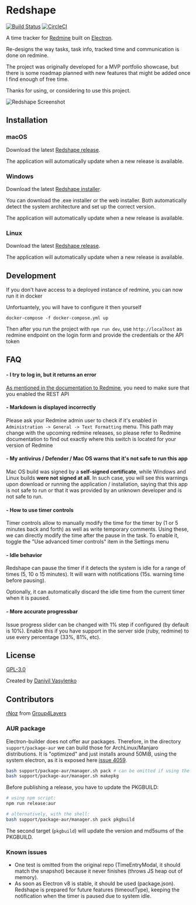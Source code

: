 # Redshape

[![Build Status](https://travis-ci.com/Spring3/redshape.svg?branch=master)](https://travis-ci.com/Spring3/redshape)
[![CircleCI](https://circleci.com/gh/Spring3/redshape/tree/master.svg?style=svg)](https://circleci.com/gh/Spring3/redshape/tree/master)

A time tracker for [Redmine](https://www.redmine.org) built on [Electron](https://github.com/electron/electron).

Re-designs the way tasks, task info, tracked time and communication is done on redmine.

The project was originally developed for a MVP portfolio showcase, but there is some roadmap planned with new features that might be added once I find enough of free time.

Thanks for using, or considering to use this project.

![Redshape Screenshot](https://user-images.githubusercontent.com/4171202/58926139-bbd6df00-8752-11e9-92bb-ddfdb5bce33d.png)

## Installation

### macOS

Download the latest [Redshape release](https://github.com/Spring3/redshape/releases/latest).

The application will automatically update when a new release is available.

### Windows

Download the latest [Redshape installer](https://github.com/Spring3/redshape/releases).

You can download the .exe installer or the web installer. Both automatically detect the system architecture and set up the correct version.

The application will automatically update when a new release is available.

### Linux

Download the latest [Redshape release](https://github.com/Spring3/redshape/releases/latest).

The application will automatically update when a new release is available.

## Development

If you don't have access to a deployed instance of redmine, you can now run it in docker

Unfortuantely, you will have to configure it then yourself

```
docker-compose -f docker-compose.yml up
```

Then after you run the project with `npm run dev`, use `http://localhost` as redmine endpoint on the login form and provide the credentials or the API token 

## FAQ

#### - I try to log in, but it returns an error
[As mentioned in the documentation to Redmine](https://www.redmine.org/projects/redmine/wiki/Rest_api#Authentication), you need to make sure that you enabled the REST API

#### - Markdown is displayed incorrectly
Please ask your Redmine admin user to check if it's enabled in `Administration -> General -> Text Formatting` menu. This path may change with the upcoming redmine releases, so please refer to Redmine documentation to find out exactly where this switch is located for your version of Redmine

#### - My antivirus / Defender / Mac OS warns that it's not safe to run this app
Mac OS build was signed by a **self-signed certificate**, while Windows and Linux builds **were not signed at all**. In such case, you will see this warnings upon download or running the application / installation, saying that this app is not safe to run or that it was provided by an unknown developer and is not safe to run.

#### - How to use timer controls

Timer controls allow to manually modify the time for the timer by (1 or 5 minutes back and forth) as well as write temporary comments. Using these, we can directly modify the time after the pause in the task. To enable it, toggle the "Use advanced timer controls" item in the Settings menu

#### - Idle behavior

Redshape can pause the timer if it detects the system is idle for a range of times (5, 10 o 15 minutes). It will warn with notifications (15s. warning time before pausing).

Optionally, it can automatically discard the idle time from the current timer when it is paused.

#### - More accurate progressbar

Issue progress slider can be changed with 1% step if configured (by default is 10%). 
Enable this if you have support in the server side (ruby, redmine) to use every percentage (33%, 81%, etc).

## License
[GPL-3.0](https://github.com/Spring3/redshape/blob/master/LICENSE.md)

Created by [Daniyil Vasylenko](https://github.com/Spring3)

## Contributors

[rNoz](https://github.com/rnoz) from [Group4Layers](https://www.group4layers.com)

### AUR package

Electron-builder does not offer aur packages. Therefore, in the directory `support/package-aur` we can build those for ArchLinux/Manjaro distributions. It is "optimized" and just installs around 50MiB, using the system electron, as it is exposed here [issue 4059](https://github.com/electron-userland/electron-builder/issues/4059).

```sh
bash support/package-aur/manager.sh pack # can be omitted if using the archive from the repo
bash support/package-aur/manager.sh makepkg
```

Before publishing a release, you have to update the PKGBUILD:

```sh
# using npm script:
npm run release:aur

# alternatively, with the shell:
bash support/package-aur/manager.sh pack pkgbuild
```

The second target (`pkgbuild`) will update the version and md5sums of the PKGBUILD.

### Known issues

- One test is omitted from the original repo (TimeEntryModal, it should match the snapshot) because it never finishes (throws JS heap out of memory).
- As soon as Electron v8 is stable, it should be used (package.json). Redshape is prepared for future features (timeoutType), keeping the notification when the timer is paused due to system idle.
